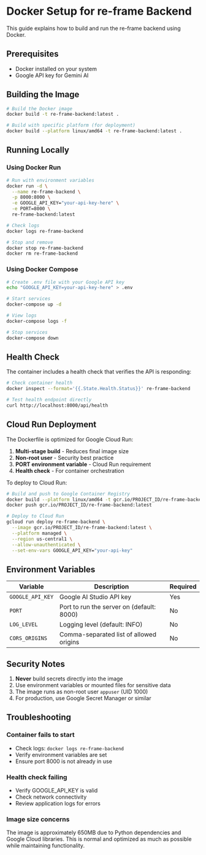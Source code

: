 # Docker Setup for re-frame Backend

This guide explains how to build and run the re-frame backend using Docker.

## Prerequisites

- Docker installed on your system
- Google API key for Gemini AI

## Building the Image

```bash
# Build the Docker image
docker build -t re-frame-backend:latest .

# Build with specific platform (for deployment)
docker build --platform linux/amd64 -t re-frame-backend:latest .
```

## Running Locally

### Using Docker Run

```bash
# Run with environment variables
docker run -d \
  --name re-frame-backend \
  -p 8000:8000 \
  -e GOOGLE_API_KEY="your-api-key-here" \
  -e PORT=8000 \
  re-frame-backend:latest

# Check logs
docker logs re-frame-backend

# Stop and remove
docker stop re-frame-backend
docker rm re-frame-backend
```

### Using Docker Compose

```bash
# Create .env file with your Google API key
echo "GOOGLE_API_KEY=your-api-key-here" > .env

# Start services
docker-compose up -d

# View logs
docker-compose logs -f

# Stop services
docker-compose down
```

## Health Check

The container includes a health check that verifies the API is responding:

```bash
# Check container health
docker inspect --format='{{.State.Health.Status}}' re-frame-backend

# Test health endpoint directly
curl http://localhost:8000/api/health
```

## Cloud Run Deployment

The Dockerfile is optimized for Google Cloud Run:

1. **Multi-stage build** - Reduces final image size
2. **Non-root user** - Security best practice
3. **PORT environment variable** - Cloud Run requirement
4. **Health check** - For container orchestration

To deploy to Cloud Run:

```bash
# Build and push to Google Container Registry
docker build --platform linux/amd64 -t gcr.io/PROJECT_ID/re-frame-backend:latest .
docker push gcr.io/PROJECT_ID/re-frame-backend:latest

# Deploy to Cloud Run
gcloud run deploy re-frame-backend \
  --image gcr.io/PROJECT_ID/re-frame-backend:latest \
  --platform managed \
  --region us-central1 \
  --allow-unauthenticated \
  --set-env-vars GOOGLE_API_KEY="your-api-key"
```

## Environment Variables

| Variable | Description | Required |
|----------|-------------|----------|
| `GOOGLE_API_KEY` | Google AI Studio API key | Yes |
| `PORT` | Port to run the server on (default: 8000) | No |
| `LOG_LEVEL` | Logging level (default: INFO) | No |
| `CORS_ORIGINS` | Comma-separated list of allowed origins | No |

## Security Notes

1. **Never** build secrets directly into the image
2. Use environment variables or mounted files for sensitive data
3. The image runs as non-root user `appuser` (UID 1000)
4. For production, use Google Secret Manager or similar

## Troubleshooting

### Container fails to start
- Check logs: `docker logs re-frame-backend`
- Verify environment variables are set
- Ensure port 8000 is not already in use

### Health check failing
- Verify GOOGLE_API_KEY is valid
- Check network connectivity
- Review application logs for errors

### Image size concerns
The image is approximately 650MB due to Python dependencies and Google Cloud libraries. This is normal and optimized as much as possible while maintaining functionality.